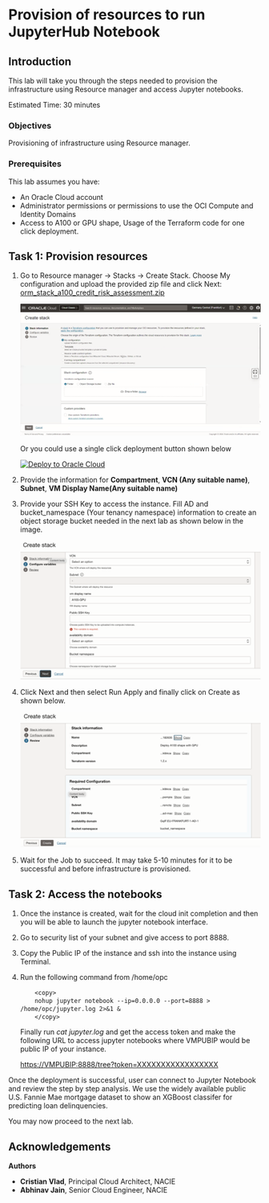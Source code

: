 # Provision of resources to run JupyterHub Notebook

## Introduction

This lab will take you through the steps needed to provision the infrastructure using Resource manager and access Jupyter notebooks.

Estimated Time: 30 minutes

### Objectives

Provisioning of infrastructure using Resource manager.

### Prerequisites

This lab assumes you have:

* An Oracle Cloud account
* Administrator permissions or permissions to use the OCI Compute and Identity Domains
* Access to A100 or GPU shape, Usage of the Terraform code for one click deployment.

## Task 1: Provision resources

1. Go to Resource manager -> Stacks -> Create Stack. Choose My configuration and upload the provided zip file and click Next: [orm_stack_a100_credit_risk_assessment.zip](https://objectstorage.us-ashburn-1.oraclecloud.com/p/viJR1QQJZiZd7rqW8-LyDqNo9iZmihIelxvnisP9d2QkIim5wS4X1wnd3qs-LvYC/n/c4u02/b/hosted_workshops/o/orm_stack_a100_credit_risk_assessment.zip)

    ![Resource Manager](images/resource_manager.png)

    Or you could use a single click deployment button shown below

    [![Deploy to Oracle Cloud](https://oci-resourcemanager-plugin.plugins.oci.oraclecloud.com/latest/deploy-to-oracle-cloud.svg)](https://cloud.oracle.com/resourcemanager/stacks/create?zipUrl=https://objectstorage.us-ashburn-1.oraclecloud.com/p/viJR1QQJZiZd7rqW8-LyDqNo9iZmihIelxvnisP9d2QkIim5wS4X1wnd3qs-LvYC/n/c4u02/b/hosted_workshops/o/orm_stack_a100_credit_risk_assessment.zip)

2. Provide the information for **Compartment**, **VCN (Any suitable name)**, **Subnet**, **VM Display Name(Any suitable name)**

3. Provide your SSH Key to access the instance. Fill AD and bucket_namespace (Your tenancy namespace) information to create an object storage bucket needed in the next lab as shown below in the image.

    ![Credit Configure](images/credit_configure.png)

4. Click Next and then select Run Apply and finally click on Create as shown below.

    ![Apply Stack](images/apply_stacks.png)

5. Wait for the Job to succeed. It may take 5-10 minutes for it to be successful and before infrastructure is provisioned.

## Task 2: Access the notebooks

1. Once the instance is created, wait for the cloud init completion and then you will be able to launch the jupyter notebook interface.

2. Go to security list of your subnet and give access to port 8888.

3. Copy the Public IP of the instance and ssh into the instance using Terminal.

4. Run the following command from /home/opc

    ```text
        <copy>
        nohup jupyter notebook --ip=0.0.0.0 --port=8888 > /home/opc/jupyter.log 2>&1 &
        </copy>
    ```

    Finally run *cat jupyter.log* and get the access token and make the following URL to access jupyter notebooks where VMPUBIP would be public IP of your instance.

    [https://VMPUBIP:8888/tree?token=XXXXXXXXXXXXXXXXX](https://VMPUBIP:8888/tree?token=XXXXXXXXXXXXXXXXX)

Once the deployment is successful, user can connect to Jupyter Notebook and review the step by step analysis. We use the widely available public U.S. Fannie Mae mortgage dataset to show an XGBoost classifer for predicting loan delinquencies.

You may now proceed to the next lab.

## Acknowledgements

**Authors**

* **Cristian Vlad**, Principal Cloud Architect, NACIE
* **Abhinav Jain**, Senior Cloud Engineer, NACIE